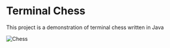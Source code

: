 # Terminal Chess

This project is a demonstration of terminal chess written in Java

![Chess](https://user-images.githubusercontent.com/29877995/83978068-92c0cf80-a90d-11ea-9a01-76655bb58a65.png)
